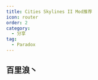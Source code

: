 ```yaml
---
title: Cities Skylines II Mod推荐
icon: router
order: 2
category:
  - 分享
tag:
  - Paradox
---
```


## 百里浪丶

<SiteInfo
  name="Achievement Enabler"
  desc=""
  url="https://mods.paradoxplaza.com/mods/75745/Windows"
  logo="https://modscontent.paradox-interactive.com/cities_skylines_2/382012ee-bf57-452b-867f-d3d98c26e260/content/cover.jpg?class=modsui_playsets_thumbnail"
  preview=""
/>

<SiteInfo
  name="Anarchy"
  desc="Anarchy 允许您将植被和道具重叠或放置在其他对象的边界内并靠近在一起。"
  url="https://mods.paradoxplaza.com/mods/74604/Windows"
  logo="https://modscontent.paradox-interactive.com/cities_skylines_2/25faeda9-b17e-4525-a08f-ba219ed13524/content/cover.jpg?class=modsui_playsets_thumbnail](https://modscontent.paradox-interactive.com/cities_skylines_2/25faeda9-b17e-4525-a08f-ba219ed13524/content/cover.jpg?class=modsui_playsets_thumbnail"
  preview="https://modscontent.paradox-interactive.com/cities_skylines_2/25faeda9-b17e-4525-a08f-ba219ed13524/content/screenshots/anarchyApartments.jpg?class=modsui_gallery_screenshot"
/>

<SiteInfo
  name="Asset Icon Library"
  desc="可以放置系统资产"
  url="https://mods.paradoxplaza.com/mods/79634/Windows"
  logo="https://modscontent.paradox-interactive.com/cities_skylines_2/6dadd334-90bf-4627-9f4f-7f08e594aa23/content/cover.jpg?class=modsui_playsets_thumbnail"
  preview="https://modscontent.paradox-interactive.com/cities_skylines_2/6dadd334-90bf-4627-9f4f-7f08e594aa23/content/screenshots/Screenshot01.png?class=modsui_gallery_screenshot"
/>

<SiteInfo
  name="Better Bulldozer"
  desc="可以拆除一些原本拆除不掉的东西"
  url="https://mods.paradoxplaza.com/mods/75250/Windows"
  logo="https://modscontent.paradox-interactive.com/cities_skylines_2/4bc89c5f-a15c-4b0e-b0fe-48094763c875/content/cover.jpg?class=modsui_playsets_thumbnail"
  preview="https://modscontent.paradox-interactive.com/cities_skylines_2/4bc89c5f-a15c-4b0e-b0fe-48094763c875/content/screenshots/chickenCoop.jpg?class=modsui_gallery_screenshot"
/>

<SiteInfo
  name="Bye Bye Homeless"
  desc=""
  url="https://mods.paradoxplaza.com/mods/84571/Windows"
  logo="https://modscontent.paradox-interactive.com/cities_skylines_2/26850b4c-7fe4-4939-8f6d-22657ab317fe/content/cover.jpg?class=modsui_playsets_thumbnail"
  preview="https://modscontent.paradox-interactive.com/cities_skylines_2/26850b4c-7fe4-4939-8f6d-22657ab317fe/content/screenshots/Screenshot01.png?class=modsui_gallery_screenshot"
/>

<SiteInfo
  name="ctrlC"
  desc=""
  url="https://mods.paradoxplaza.com/mods/81925/Windows"
  logo="https://modscontent.paradox-interactive.com/cities_skylines_2/249efb56-2b53-4d41-ba99-3b7c486c3d04/content/cover.jpg?class=modsui_playsets_thumbnail"
  preview="https://modscontent.paradox-interactive.com/cities_skylines_2/249efb56-2b53-4d41-ba99-3b7c486c3d04/content/screenshots/0611f560-3ad5-11ef-89af-45065249568a_CtrlCnewupdate.png?class=modsui_gallery_screenshot"
/>

<SiteInfo
  name="City Services Rebalance"
  desc=""
  url="https://mods.paradoxplaza.com/mods/76583/Windows"
  logo="https://modscontent.paradox-interactive.com/cities_skylines_2/d6acde06-5ee1-4588-8daf-4f734dcd7237/content/cover.jpg?class=modsui_playsets_thumbnail"
  preview=""
/>

<SiteInfo
  name="Depot Capacity Changer"
  desc="此模块允许您从设置菜单中轻松更改中转站的车辆容量。允许您将容量增加多达 10 倍。"
  url="https://mods.paradoxplaza.com/mods/75684/Windows"
  logo="https://modscontent.paradox-interactive.com/cities_skylines_2/e729f2e3-c4ce-4f3e-ab5e-6a7240d63986/content/cover.jpg?class=modsui_playsets_thumbnail"
  preview=""
/>

<SiteInfo
  name="Extended Transport Manager  "
  desc=""
  url="https://mods.paradoxplaza.com/mods/74238/Windows"
  logo="https://modscontent.paradox-interactive.com/cities_skylines_2/51fe8bbc-c743-4faa-ac1a-b12f54d1deed/content/cover.jpg?class=modsui_playsets_thumbnail"
  preview="https://modscontent.paradox-interactive.com/cities_skylines_2/51fe8bbc-c743-4faa-ac1a-b12f54d1deed/content/screenshots/00_lineListing.jpg?class=modsui_gallery_screenshot"
/>

<SiteInfo
  name="Extended Road Upgrades"
  desc="允许道路升级为隧道、高架、挡土墙、护堤模式，而不用事先调整地形"
  url="https://mods.paradoxplaza.com/mods/76971/Windows"
  logo="https://modscontent.paradox-interactive.com/cities_skylines_2/a037fb4b-d10a-4aa4-a0a3-78ae1f6e055d/content/cover.jpg?class=modsui_playsets_thumbnail"
  preview="https://modscontent.paradox-interactive.com/cities_skylines_2/a037fb4b-d10a-4aa4-a0a3-78ae1f6e055d/content/screenshots/Elevated.png?class=modsui_gallery_screenshot"
/>

<SiteInfo
  name="Extra Assets Importer"
  desc=""
  url="https://mods.paradoxplaza.com/mods/80529/Windows"
  logo="https://modscontent.paradox-interactive.com/cities_skylines_2/3a90fadb-3402-452d-a289-2fc3b0e55c92/content/cover.jpg?class=modsui_playsets_thumbnaill"
  preview="https://modscontent.paradox-interactive.com/cities_skylines_2/3a90fadb-3402-452d-a289-2fc3b0e55c92/content/screenshots/b127d050-3c88-11ef-9579-8dd8e85151c9_20240325210547_1.jpg?class=modsui_gallery_screenshot"
/>



<SiteInfo
  name="Extra Detailing Tools"
  desc=""
  url="https://mods.paradoxplaza.com/mods/80528/Windows"
  logo="https://modscontent.paradox-interactive.com/cities_skylines_2/c1fbb82f-c441-4ac3-a158-017170becdcf/content/cover.jpg?class=modsui_playsets_thumbnail"
  preview="https://modscontent.paradox-interactive.com/cities_skylines_2/c1fbb82f-c441-4ac3-a158-017170becdcf/content/screenshots/4d2c7500-3c89-11ef-bba2-7dd1d822a97b__NetworkFencing.jpg?class=modsui_gallery_screenshot"
/>

<SiteInfo
  name="Extra Landscaping Tools"
  desc="更方便改变地形"
  url="https://mods.paradoxplaza.com/mods/75728/Windows"
  logo="https://modscontent.paradox-interactive.com/cities_skylines_2/5cea649d-1637-4827-8221-fa8a33e32fa7/content/cover.jpg?class=modsui_playsets_thumbnail"
  preview="https://modscontent.paradox-interactive.com/cities_skylines_2/5cea649d-1637-4827-8221-fa8a33e32fa7/content/screenshots/ELT_LONG.png?class=modsui_gallery_screenshot"
/>

<SiteInfo
  name="Extra Networks and Areas"
  desc=""
  url="https://mods.paradoxplaza.com/mods/77175/Windows"
  logo="https://modscontent.paradox-interactive.com/cities_skylines_2/08345f93-0580-4c97-a2dc-2b2760386ad3/content/cover.jpg?class=modsui_playsets_thumbnail"
  preview="https://modscontent.paradox-interactive.com/cities_skylines_2/08345f93-0580-4c97-a2dc-2b2760386ad3/content/screenshots/custom_station.jpg?class=modsui_gallery_screenshot"
/>

<SiteInfo
  name="Extended Tooltip"
  desc=""
  url="https://mods.paradoxplaza.com/mods/78188/Windows"
  logo="https://modscontent.paradox-interactive.com/cities_skylines_2/8c36190a-3952-4038-818a-f0a3ad1a46e9/content/cover.jpg?class=modsui_playsets_thumbnail"
  preview="https://modscontent.paradox-interactive.com/cities_skylines_2/8c36190a-3952-4038-818a-f0a3ad1a46e9/content/screenshots/Screenshot_01.png?class=modsui_gallery_screenshot"
/>

<SiteInfo
  name="Extra Lib"
  desc="前置mod"
  url="https://mods.paradoxplaza.com/mods/75724/Windows"
  logo="https://modscontent.paradox-interactive.com/cities_skylines_2/b6d5e23c-388f-4c5a-b493-9f7742677331/content/cover.jpg?class=modsui_playsets_thumbnail"
  preview="https://modscontent.paradox-interactive.com/cities_skylines_2/b6d5e23c-388f-4c5a-b493-9f7742677331/content/screenshots/EL_LONG.png?class=modsui_gallery_screenshot"
/>

<SiteInfo
  name="Extra UI Screens"
  desc=""
  url="https://mods.paradoxplaza.com/mods/74151/Windows"
  logo="https://modscontent.paradox-interactive.com/cities_skylines_2/4b5c53de-8d28-4166-9525-4c80d37f8b59/content/cover.jpg?class=modsui_playsets_thumbnail"
  preview="https://modscontent.paradox-interactive.com/cities_skylines_2/4b5c53de-8d28-4166-9525-4c80d37f8b59/content/screenshots/Desktop.jpg?class=modsui_gallery_screenshot"
/>

<SiteInfo
  name="First Person Camera Continued"
  desc=""
  url="https://mods.paradoxplaza.com/mods/79237/Windows"
  logo="https://modscontent.paradox-interactive.com/cities_skylines_2/59c18b15-472c-4554-bb90-21c6ba6d0652/content/cover.jpg?class=modsui_playsets_thumbnail"
  preview="https://modscontent.paradox-interactive.com/cities_skylines_2/59c18b15-472c-4554-bb90-21c6ba6d0652/content/screenshots/Gallery1.jpg?class=modsui_gallery_screenshot"
/>

<SiteInfo
  name="Find It"
  desc=""
  url="https://mods.paradoxplaza.com/mods/77240/Windows"
  logo="https://modscontent.paradox-interactive.com/cities_skylines_2/d043c58f-ceb1-48c4-9b81-3720a276aafa/content/cover.jpg?class=modsui_playsets_thumbnail"
  preview="https://modscontent.paradox-interactive.com/cities_skylines_2/d043c58f-ceb1-48c4-9b81-3720a276aafa/content/screenshots/Screenshot_01.png?class=modsui_gallery_screenshot"
/>

<SiteInfo
  name="I18n EveryWhere"
  desc=""
  url="https://mods.paradoxplaza.com/mods/75426/Windows"
  logo="https://modscontent.paradox-interactive.com/cities_skylines_2/81daf11a-6357-4c05-ab92-cea0355e72ee/content/cover.jpg?class=modsui_playsets_thumbnail"
  preview="前置mod"
/>

<SiteInfo
  name="Line Tool"
  desc="连线工具，可以一长条拜访树木、摆件"
  url="https://mods.paradoxplaza.com/mods/75816/Windows"
  logo="https://modscontent.paradox-interactive.com/cities_skylines_2/df5c086a-81be-49cc-865c-cebcfe1c5da0/content/cover.jpg?class=modsui_playsets_thumbnail"
  preview="https://modscontent.paradox-interactive.com/cities_skylines_2/df5c086a-81be-49cc-865c-cebcfe1c5da0/content/screenshots/BuildingRow.jpg?class=modsui_gallery_screenshot"
/>

<SiteInfo
  name="Move It"
  desc="自由移动树木、道具、贴花、建筑物、表面、节点和线段曲线"
  url="https://mods.paradoxplaza.com/mods/74324/Windows"
  logo="https://modscontent.paradox-interactive.com/cities_skylines_2/a3b6b122-48f5-44e4-a15f-cc51839c3ff8/content/cover.jpg?class=modsui_playsets_thumbnail"
  preview="https://modscontent.paradox-interactive.com/cities_skylines_2/a3b6b122-48f5-44e4-a15f-cc51839c3ff8/content/screenshots/Mooose_A_Before.png?class=modsui_gallery_screenshot"
/>

<SiteInfo
  name="School Capacity Balancer"
  desc="此模组允许您根据学校的教育水平（小学、高中、学院和大学）轻松更改校舍的容量。"
  url="https://mods.paradoxplaza.com/mods/75190/Windows"
  logo="https://modscontent.paradox-interactive.com/cities_skylines_2/1cf7563e-c734-4cf0-9b98-e2726e1f5556/content/cover.jpg?class=modsui_playsets_thumbnail"
  preview=""
/>

<SiteInfo
  name="Skyve [BETA]"
  desc=""
  url="https://mods.paradoxplaza.com/mods/75804/Windows"
  logo="https://modscontent.paradox-interactive.com/cities_skylines_2/45fe8250-2815-4c0a-bb34-1f47918ba0de/content/cover.jpg?class=modsui_playsets_thumbnail"
  preview="https://modscontent.paradox-interactive.com/cities_skylines_2/45fe8250-2815-4c0a-bb34-1f47918ba0de/content/screenshots/Screenshot_01.png?class=modsui_gallery_screenshot"
/>

<SiteInfo
  name="Traffic"
  desc=""
  url="https://mods.paradoxplaza.com/mods/80095/Windows"
  logo="https://modscontent.paradox-interactive.com/cities_skylines_2/d9bdd734-8bcc-4834-b6b0-963b017b55e0/content/cover.jpg?class=modsui_playsets_thumbnail"
  preview="https://modscontent.paradox-interactive.com/cities_skylines_2/d9bdd734-8bcc-4834-b6b0-963b017b55e0/content/screenshots/Screenshot1.png?class=modsui_gallery_screenshot"
/>

<SiteInfo
  name="Tree Controller"
  desc="用于改变树木、灌木和植物的年龄、类型、颜色、生长和季节性行为的工具和系统。森林刷子。"
  url="https://mods.paradoxplaza.com/mods/75993/Windows"
  logo="https://modscontent.paradox-interactive.com/cities_skylines_2/84fc2c6d-2dbd-46aa-bdf9-b3cf89c3db4f/content/cover.jpg?class=modsui_playsets_thumbnail"
  preview="https://modscontent.paradox-interactive.com/cities_skylines_2/84fc2c6d-2dbd-46aa-bdf9-b3cf89c3db4f/content/screenshots/fall2.jpg?class=modsui_gallery_screenshot"
/>

<SiteInfo
  name="Unified Icon Library"
  desc="前置mod"
  url="https://mods.paradoxplaza.com/mods/74417/Windows"
  logo="https://modscontent.paradox-interactive.com/cities_skylines_2/de166ad1-26db-46b9-a3f0-c775293ae164/content/cover.jpg?class=modsui_playsets_thumbnail"
  preview="https://modscontent.paradox-interactive.com/cities_skylines_2/de166ad1-26db-46b9-a3f0-c775293ae164/content/screenshots/PreviewColor.png?class=modsui_gallery_screenshot"
/>

<SiteInfo
  name="Water Features"
  desc="在游戏内放置、移除和编辑水源。湖泊、溪流、河流和海洋。"
  url="https://mods.paradoxplaza.com/mods/75613/Windows"
  logo="https://modscontent.paradox-interactive.com/cities_skylines_2/92ab8127-69cf-46c6-b68f-9f2536e5f041/content/cover.jpg?class=modsui_playsets_thumbnail"
  preview="https://modscontent.paradox-interactive.com/cities_skylines_2/92ab8127-69cf-46c6-b68f-9f2536e5f041/content/screenshots/waterFall.jpg?class=modsui_gallery_screenshot"
/>






